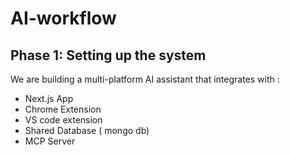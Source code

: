 # AI-workflow
## Phase 1: Setting up the system
We are building a multi-platform AI assistant that integrates with : 
- Next.js App 
- Chrome Extension
- VS code extension
- Shared Database ( mongo db)
- MCP Server 

